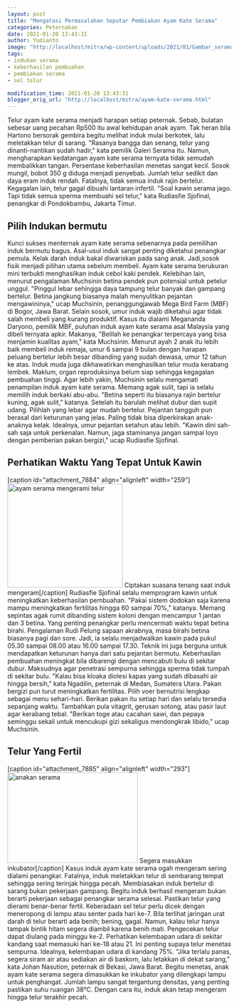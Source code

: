 ```yaml
---
layout: post
title: "Mengatasi Permasalahan Seputar Pembiakan Ayam Kate Serama"
categories: Peternakan
date: 2021-01-20 13:43:31
author: Yudianto
image: "http://localhost/mitra/wp-content/uploads/2021/01/Gambar_serama_1024x730.jpg"
tags:
- indukan serama
- keberhasilan pembuahan
- pembiakan serama
- sel telur

modification_time: 2021-01-20 13:43:31
blogger_orig_url: "http://localhost/mitra/ayam-kate-serama.html"
---
```


Telur ayam kate serama menjadi harapan setiap peternak. Sebab, bulatan sebesar uang pecahan Rp500 itu awal kehidupan anak ayam. Tak heran bila Hartono bersorak gembira begitu melihat induk mulai berkotek, lalu meletakkan telur di sarang. "Rasanya bangga dan senang, telur yang dinanti-nantikan sudah hadir," kata pemilik Galeri Serama itu.
Namun, mengharapkan kedatangan ayam kate serama ternyata tidak semudah membalikkan tangan. Persentase keberhasilan menetas sangat kecil. Sosok mungil, bobot 350 g diduga menjadi penyebab. Jumlah telur sedikit dan daya eram induk rendah. Fatalnya, tidak semua induk rajin bertelur.
Kegagalan lain, telur gagal dibuahi lantaran infertil. "Soal kawin serama jago. Tapi tidak semua sperma membuahi sel telur," kata Rudiasfie Sjofinal, penangkar di Pondokbambu, Jakarta Timur.
<h2 id="Indukan">Pilih Indukan bermutu</h2>
Kunci sukses menternak ayam kate serama sebenarnya pada pemilihan induk bermutu bagus. Asal-usul induk sangat penting diketahui penangkar pemula. Kelak darah induk bakal diwariskan pada sang anak. Jadi,sosok fisik menjadi pilihan utama sebelum membeli.
Ayam kate serama berukuran mini terbukti menghasilkan induk cebol kaki pendek. Kelebihan lain, menurut pengalaman Muchsinin betina pendek pun potensial untuk petelur unggul. "Pinggul lebar sehingga daya tampung telur banyak dan gampang bertelur. Betina jangkung biasanya malah menyulitkan pejantan mengawininya," ucap Muchsinin, penanggungjawab Mega Bird Farm (MBF) di Bogor, Jawa Barat.
Selain sosok, umur induk wajib diketahui agar tidak salah membeli yang kurang produktif. Kasus itu dialami Megananda Daryono, pemilik MBF, puluhan induk ayam kate serama asal Malaysia yang dibeli ternyata apkir. Makanya, "Belilah ke penangkar terpercaya yang bisa menjamin kualitas ayam," kata Muchsinin.
Menurut ayah 2 anak itu lebih baik membeli induk remaja, umur 6 sampai 9 bulan dengan harapan peluang bertelur lebih besar dibanding yang sudah dewasa, umur 12 tahun ke atas. Induk muda juga dikhawatirkan menghasilkan telur muda kerabang lembek. Maklum, organ reproduksinya belum siap sehingga kegagalan pembuahan tinggi.
Agar lebih yakin, Muchsinin selalu mengamati penampilan induk ayam kate serama. Memang agak sulit, tapi ia selalu memilih induk berkaki abu-abu. "Betina seperti itu biasanya rajin bertelur kuning, agak sulit," katanya. Setelah itu barulah melihat dubur dan supit udang. Pilihlah yang lebar agar mudah bertelur.
Pejantan tangguh pun berasal dari keturunan yang jelas. Paling tidak bisa diperkirakan anak-anaknya kelak. Idealnya, umur pejantan setahun atau lebih. "Kawin dini sah-sah saja untuk perkenalan. Namun, jaga staminanya jangan sampai loyo dengan pemberian pakan bergizi," ucap Rudiasfie Sjofinal.
<h2 id="kawin">Perhatikan Waktu Yang Tepat Untuk Kawin</h2>
[caption id="attachment_7884" align="alignleft" width="259"]<a href="http://127.0.0.1/mitra/wp-content/uploads/2021/01/Gambar_serama1_853x768.jpg"><img class=" wp-image-7884" src="http://127.0.0.1/mitra/wp-content/uploads/2021/01/Gambar_serama1_853x768.jpg" alt="ayam serama mengerami telur" width="259" height="233" /></a> Ciptakan suasana tenang saat induk mengeram[/caption]
Rudiasfie Sjofinal selalu memprogram kawin untuk meningkatkan keberhasilan pembuahan. "Pakai sistem dodokan saja karena mampu meningkatkan fertilitas hingga 60 sampai 70%," katanya. Memang sepintas agak rumit dibanding sistem koloni dengan mencampur 1 jantan dan 3 betina.
Yang penting penangkar perlu mencermati waktu tepat betina birahi. Pengalaman Rudi Pelung sapaan akrabnya, masa birahi betina biasanya pagi dan sore. Jadi, ia selalu menjadwalkan kawin pada pukul 05.30 sampai 08.00 atau 16.00 sampai 17.30. Teknik ini juga berguna untuk mendapatkan keturunan hanya dari satu pejantan bermutu.
Keberhasilan pembuahan meningkat bila dibarengi dengan mencabuti bulu di sekitar dubur. Maksudnya agar penetrasi sempurna sehingga sperma tidak tumpah di sekitar bulu. "Kalau bisa kloaka diolesi kapas yang sudah dibasahi air hingga bersih," kata Ngadilin, peternak di Medan, Sumatera Utara.
Pakan bergizi pun turut meningkatkan fertilitas. Pilih voer bernutrisi lengkap sebagai menu sehari-hari. Berikan pakan itu setiap hari dan selalu tersedia sepanjang waktu. Tambahkan pula vitagrit, gerusan sotong, atau pasir laut agar kerabang tebal. "Berikan toge atau cacahan sawi, dan pepaya seminggu sekali untuk mencukupi gizi sekaligus mendongkrak libido," ucap Muchsinin.
<h2 id="benih">Telur Yang Fertil</h2>
[caption id="attachment_7885" align="alignleft" width="293"]<a href="http://127.0.0.1/mitra/wp-content/uploads/2021/01/Gambar_serama2_1024x709.jpg"><img class=" wp-image-7885" src="http://127.0.0.1/mitra/wp-content/uploads/2021/01/Gambar_serama2_1024x709.jpg" alt="anakan serama" width="293" height="203" /></a> Segera masukkan inkubator[/caption]
Kasus induk ayam kate serama ogah mengeram sering dialami penangkar. Fatalnya, induk meletakkan telur di sembarang tempat sehingga sering terinjak hingga pecah. Membiasakan induk bertelur di sarang bukan pekerjaan gampang.
Begitu induk berhasil mengeram bukan berarti pekerjaan sebagai penangkar serama selesai. Pastikan telur yang dierami benar-benar fertil. Keberadaan sel telur perlu dicek dengan meneropong di lampu atau senter pada hari ke-7.
Bila terlihat jaringan urat darah di telur berarti ada benih; bening, gagal. Namun, kalau telur hanya tampak bintik hitam segera diambil karena benih mati. Pengecekan telur dapat diulang pada minggu ke-2.
Perhatikan kelembapan udara di sekitar kandang saat memasuki hari ke-18 atau 21. Ini penting supaya telur menetas sempurna. Idealnya, kelembapan udara di kandang 75%. "Jika terlalu panas, segera siram air atau sediakan air di baskom, lalu letakkan di dekat sarang," kata Johan Nasution, peternak di Bekasi, Jawa Barat.
Begitu menetas, anak ayam kate serama segera dimasukkan ke inkubator yang dilengkapi lampu untuk penghangat. Jumlah lampu sangat tergantung densitas, yang penting pastikan suhu ruangan 38°C. Dengan cara itu, induk akan tetap mengeram hingga telur terakhir pecah.
